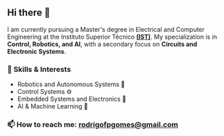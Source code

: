 ## Hi there 👋

I am currently pursuing a Master's degree in Electrical and Computer Engineering at the Instituto Superior Técnico **[(IST)](https://tecnico.ulisboa.pt/en/)**. My specialization is in **Control, Robotics, and AI**, with a secondary focus on **Circuits and Electronic Systems**.

### 🔧 Skills & Interests
- Robotics and Autonomous Systems 🤖
- Control Systems ⚙️
- Embedded Systems and Electronics 🔋
- AI & Machine Learning 🧠

### 📫 How to reach me: rodrigofpgomes@gmail.com
